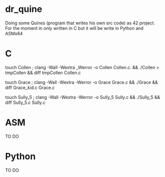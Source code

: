 # dr_quine

Doing some Quines (program that writes his own src code) as 42 project.
For the moment in only written in C but it will be write in Python and ASMx64

# C

touch Collen ; clang -Wall -Wextra _Werror -o Collen Collen.c. && ./Collen > tmpCollen && diff tmpCollen Collen.c

touch Grace ; clang -Wall -Wextra -Werror -o Grace Grace.c && ./Grace && diff Grace_kid.c Grace.c

touch Sully_5 ; clang -Wall -Wextra -Werror -o Sully_5 Sully.c && ./Sully_5 && diff Sully_5.c Sully.c

# ASM

TO DO

# Python

TO DO

